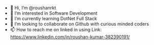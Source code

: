 - 👋 Hi, I’m @roushanrkt
- 👀 I’m interested in Software Development
- 🌱 I’m currently learning DotNet Full Stack
- 💞️ I’m looking to collaborate on Github with curious minded coders
- 📫 How to reach me on linked in using Link: https://www.linkedin.com/in/roushan-kumar-382390191/

<!---
roushanrkt/roushanrkt is a ✨ special ✨ repository because its `README.md` (this file) appears on your GitHub profile.
You can click the Preview link to take a look at your changes.
--->
